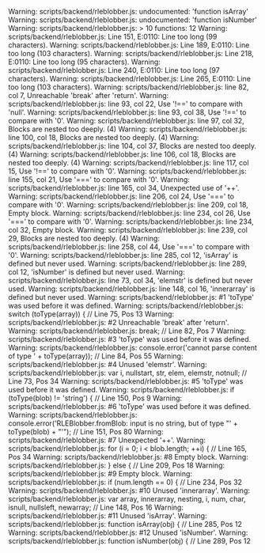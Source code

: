 Warning: scripts/backend/rleblobber.js: undocumented: 'function isArray'
Warning: scripts/backend/rleblobber.js: undocumented: 'function isNumber'
Warning: scripts/backend/rleblobber.js: > 10 functions: 12
Warning: scripts/backend/rleblobber.js: Line 151, E:0110: Line too long (99 characters).
Warning: scripts/backend/rleblobber.js: Line 189, E:0110: Line too long (103 characters).
Warning: scripts/backend/rleblobber.js: Line 218, E:0110: Line too long (95 characters).
Warning: scripts/backend/rleblobber.js: Line 240, E:0110: Line too long (97 characters).
Warning: scripts/backend/rleblobber.js: Line 265, E:0110: Line too long (103 characters).
Warning: scripts/backend/rleblobber.js: line 82, col 7, Unreachable 'break' after 'return'.
Warning: scripts/backend/rleblobber.js: line 93, col 22, Use '!==' to compare with 'null'.
Warning: scripts/backend/rleblobber.js: line 93, col 38, Use '!==' to compare with '0'.
Warning: scripts/backend/rleblobber.js: line 97, col 32, Blocks are nested too deeply. (4)
Warning: scripts/backend/rleblobber.js: line 100, col 18, Blocks are nested too deeply. (4)
Warning: scripts/backend/rleblobber.js: line 104, col 37, Blocks are nested too deeply. (4)
Warning: scripts/backend/rleblobber.js: line 106, col 18, Blocks are nested too deeply. (4)
Warning: scripts/backend/rleblobber.js: line 117, col 15, Use '!==' to compare with '0'.
Warning: scripts/backend/rleblobber.js: line 155, col 21, Use '===' to compare with '0'.
Warning: scripts/backend/rleblobber.js: line 165, col 34, Unexpected use of '++'.
Warning: scripts/backend/rleblobber.js: line 206, col 24, Use '===' to compare with '0'.
Warning: scripts/backend/rleblobber.js: line 209, col 18, Empty block.
Warning: scripts/backend/rleblobber.js: line 234, col 26, Use '===' to compare with '0'.
Warning: scripts/backend/rleblobber.js: line 234, col 32, Empty block.
Warning: scripts/backend/rleblobber.js: line 239, col 29, Blocks are nested too deeply. (4)
Warning: scripts/backend/rleblobber.js: line 258, col 44, Use '===' to compare with '0'.
Warning: scripts/backend/rleblobber.js: line 285, col 12, 'isArray' is defined but never used.
Warning: scripts/backend/rleblobber.js: line 289, col 12, 'isNumber' is defined but never used.
Warning: scripts/backend/rleblobber.js: line 73, col 34, 'elemstr' is defined but never used.
Warning: scripts/backend/rleblobber.js: line 148, col 16, 'innerarray' is defined but never used.
Warning: scripts/backend/rleblobber.js:  #1 'toType' was used before it was defined.
Warning: scripts/backend/rleblobber.js:     switch (toType(array)) { // Line 75, Pos 13
Warning: scripts/backend/rleblobber.js:  #2 Unreachable 'break' after 'return'.
Warning: scripts/backend/rleblobber.js:     break; // Line 82, Pos 7
Warning: scripts/backend/rleblobber.js:  #3 'toType' was used before it was defined.
Warning: scripts/backend/rleblobber.js:     console.error('cannot parse content of type ' + toType(array)); // Line 84, Pos 55
Warning: scripts/backend/rleblobber.js:  #4 Unused 'elemstr'.
Warning: scripts/backend/rleblobber.js:     var i, nullstart, str, elem, elemstr, notnull; // Line 73, Pos 34
Warning: scripts/backend/rleblobber.js:  #5 'toType' was used before it was defined.
Warning: scripts/backend/rleblobber.js:     if (toType(blob) != 'string') { // Line 150, Pos 9
Warning: scripts/backend/rleblobber.js:  #6 'toType' was used before it was defined.
Warning: scripts/backend/rleblobber.js:     console.error('RLEBlobber.fromBlob: input is no string, but of type "' + toType(blob) + "'"); // Line 151, Pos 80
Warning: scripts/backend/rleblobber.js:  #7 Unexpected '++'.
Warning: scripts/backend/rleblobber.js:     for (i = 0; i < blob.length; ++i) { // Line 165, Pos 34
Warning: scripts/backend/rleblobber.js:  #8 Empty block.
Warning: scripts/backend/rleblobber.js:     } else { // Line 209, Pos 18
Warning: scripts/backend/rleblobber.js:  #9 Empty block.
Warning: scripts/backend/rleblobber.js:     if (num.length == 0) { // Line 234, Pos 32
Warning: scripts/backend/rleblobber.js: #10 Unused 'innerarray'.
Warning: scripts/backend/rleblobber.js:     var array, innerarray, nesting, i, num, char, isnull, nullsleft, newarray; // Line 148, Pos 16
Warning: scripts/backend/rleblobber.js: #11 Unused 'isArray'.
Warning: scripts/backend/rleblobber.js:     function isArray(obj) { // Line 285, Pos 12
Warning: scripts/backend/rleblobber.js: #12 Unused 'isNumber'.
Warning: scripts/backend/rleblobber.js:     function isNumber(obj) { // Line 289, Pos 12
